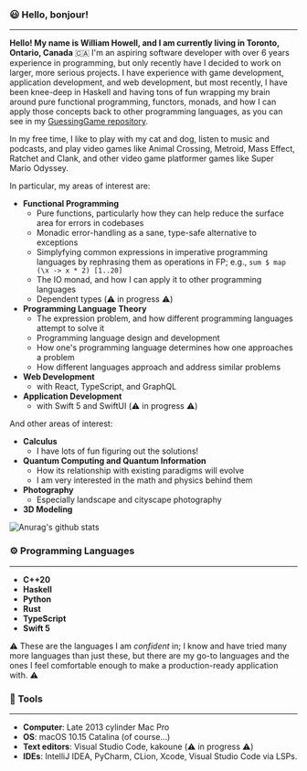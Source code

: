 ### 😃 Hello, bonjour!

----
  **Hello! My name is William Howell, and I am currently living in Toronto, Ontario, Canada** 🇨🇦 I'm an aspiring software developer with over 6 years experience in programming, but only recently have I decided to work on larger, more serious projects. I have experience with game development, application development, and web development, but most recently, I have been knee-deep in Haskell and having tons of fun wrapping my brain around pure functional programming, functors, monads, and how I can apply those concepts back to other programming languages, as you can see in my [GuessingGame repository](https://github.com/willowell/Guessing-Game).
  
  In my free time, I like to play with my cat and dog, listen to music and podcasts, and play video games like Animal Crossing, Metroid, Mass Effect, Ratchet and Clank, and other video game platformer games like Super Mario Odyssey. 
  
In particular, my areas of interest are:
* **Functional Programming**
  * Pure functions, particularly how they can help reduce the surface area for errors in codebases
  * Monadic error-handling as a sane, type-safe alternative to exceptions
  * Simplyfying common expressions in imperative programming languages by rephrasing them as operations in FP; e.g., `sum $ map (\x -> x * 2) [1..20]`
  * The IO monad, and how I can apply it to other programming languages
  * Dependent types (⚠️ in progress ⚠️)
* **Programming Language Theory**
  * The expression problem, and how different programming languages attempt to solve it
  * Programming language design and development
  * How one's programming language determines how one approaches a problem
  * How different languages approach and address similar problems
* **Web Development** 
  * with React, TypeScript, and GraphQL
* **Application Development** 
  * with Swift 5 and SwiftUI (⚠️ in progress ⚠️)

And other areas of interest:
* **Calculus**
  * I have lots of fun figuring out the solutions!
* **Quantum Computing and Quantum Information**
  * How its relationship with existing paradigms will evolve
  * I am very interested in the math and physics behind them
* **Photography**
  * Especially landscape and cityscape photography
* **3D Modeling**

![Anurag's github stats](https://github-readme-stats.vercel.app/api?username=willowell&show_icons=true)
  
### ⚙️ Programming Languages
----
* **C++20**
* **Haskell**
* **Python**
* **Rust**
* **TypeScript**
* **Swift 5**

⚠️ These are the languages I am *confident* in; I know and have tried many more languages than just these, but there are my go-to languages and the ones I feel comfortable enough to make a production-ready application with. ⚠️

### 🧰 Tools
----
* **Computer**: Late 2013 cylinder Mac Pro
* **OS**: macOS 10.15 Catalina (of course...)
* **Text editors**: Visual Studio Code, kakoune (⚠️ in progress ⚠️)
* **IDEs**: IntelliJ IDEA, PyCharm, CLion, Xcode, Visual Studio Code via LSPs.
